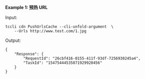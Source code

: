**Example 1: 预热 URL**



Input: 

```
tccli cdn PushUrlsCache --cli-unfold-argument  \
    --Urls http://www.test.com/1.jpg
```

Output: 
```
{
    "Response": {
        "RequestId": "26cbf416-0155-411f-93df-7256930245a4",
        "TaskId": "15475444535871929928456"
    }
}
```

